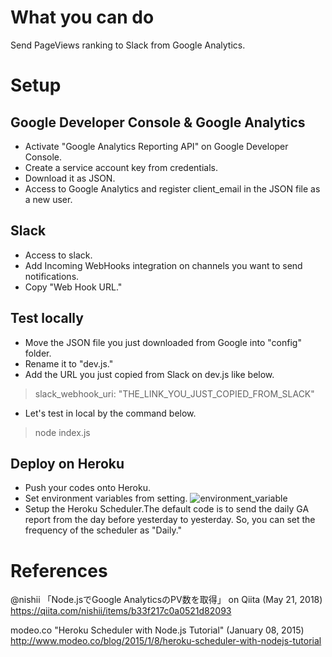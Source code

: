 # What you can do
Send PageViews ranking to Slack from Google Analytics.

# Setup
## Google Developer Console & Google Analytics 
* Activate "Google Analytics Reporting API" on Google Developer Console.
* Create a service account key from credentials.
* Download it as JSON. 
* Access to Google Analytics and register client_email in the JSON file as a new user.

## Slack 
* Access to slack.
* Add Incoming WebHooks integration on channels you want to send notifications.
* Copy "Web Hook URL."

## Test locally
* Move the JSON file you just downloaded from Google into "config" folder.
* Rename it to "dev.js."
* Add the URL you just copied from Slack on dev.js like below. 
> slack_webhook_uri: "THE_LINK_YOU_JUST_COPIED_FROM_SLACK"
* Let's test in local by the command below.
> node index.js

## Deploy on Heroku
* Push your codes onto Heroku. 
* Set environment variables from setting.
![environment_variable](https://user-images.githubusercontent.com/38170678/64870568-7b0a3280-d67e-11e9-8b20-b71090dfe232.png)
* Setup the Heroku Scheduler.The default code is to send the daily GA report from the day before yesterday to yesterday. So, you can set the frequency of the scheduler as "Daily."

# References
@nishii 「Node.jsでGoogle AnalyticsのPV数を取得」 on Qiita (May 21, 2018)
https://qiita.com/nishii/items/b33f217c0a0521d82093

modeo.co "Heroku Scheduler with Node.js Tutorial" (January 08, 2015)
http://www.modeo.co/blog/2015/1/8/heroku-scheduler-with-nodejs-tutorial
